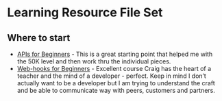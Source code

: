 # Learning Resource File Set

## Where to start
- [APIs for Beginners](https://youtu.be/GZvSYJDk-us) - This is a great starting point that helped me with the 50K level and then work thru the individual pieces. 
- [Web-hooks for Beginners](https://youtu.be/41NOoEz3Tzc) - Excellent course Craig has the heart of a teacher and the mind of a developer - perfect. Keep in mind I don’t actually want to be a developer but I am trying to understand the craft and be able to communicate way with peers, customers and partners. 